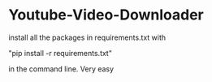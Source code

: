 # Youtube-Video-Downloader

install all the packages in requirements.txt with

"pip install -r requirements.txt"

in the command line. Very easy
